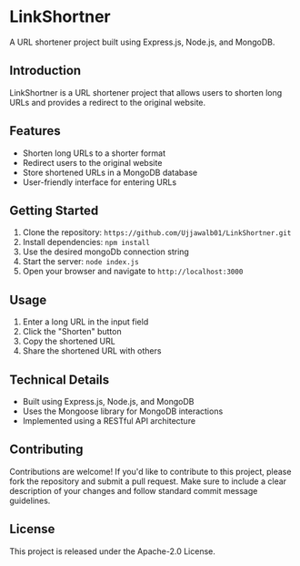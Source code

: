 # LinkShortner

A URL shortener project built using Express.js, Node.js, and MongoDB.

## Introduction

LinkShortner is a URL shortener project that allows users to shorten long URLs and provides a redirect to the original website.

## Features

* Shorten long URLs to a shorter format
* Redirect users to the original website
* Store shortened URLs in a MongoDB database
* User-friendly interface for entering URLs

## Getting Started

1. Clone the repository: `https://github.com/Ujjawalb01/LinkShortner.git`
2. Install dependencies: `npm install`
3. Use the desired mongoDb connection string
3. Start the server: `node index.js`
4. Open your browser and navigate to `http://localhost:3000`

## Usage

1. Enter a long URL in the input field
2. Click the "Shorten" button
3. Copy the shortened URL
4. Share the shortened URL with others

## Technical Details

* Built using Express.js, Node.js, and MongoDB
* Uses the Mongoose library for MongoDB interactions
* Implemented using a RESTful API architecture

## Contributing

Contributions are welcome! If you'd like to contribute to this project, please fork the repository and submit a pull request. Make sure to include a clear description of your changes and follow standard commit message guidelines.

## License

This project is released under the Apache-2.0 License.